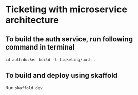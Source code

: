 # Ticketing with microservice architecture

## To build the auth service, run following command in terminal
`cd auth`
`docker build -t ticketing/auth .`

## To build and deploy using skaffold
Run `skaffold dev`
